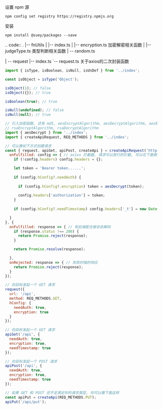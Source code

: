 

设置 npm 源

`npm config set registry https://registry.npmjs.org`

安装

`npm install @suey/packages --save`





.. code::
.
|-- fnUtils
|   |-- index.ts
|   |-- encryption.ts  加密解密相关函数
|   |-- judgeType.ts  类型判断相关函数
|    -- random.ts

|    -- request 
     |-- index.ts
     `-- request.ts  关于axios的二次封装函数



```javascript
import { isType, isBoolean, isNull, isUnDef } from '../index';

const isObject = isType('Object');

isObject(1); // false
isObject({}); // true

isBoolean(true); // true

isNull(undefined); // false
isNull(null); // true

// 引入加密函数, 还有 md5, aesEncryptAlgorithm, aesDecryptAlgorithm, aesEncrypt, aesDecrypt
// rsaEncryptAlgorithm, rsaDecryptAlgorithm
import { aesDecrypt } from '../index';
import { createApiRequest, REQ_METHODS } from '../index';

// 可以像如下方式创建请求
const { request, apiGet, apiPost, createApi } = createApiRequest('http://localhost:3000', {
  onFulfilled: config => { // axios 拦截器, 请求可以放行的拦截, 可以在下面做一些全局配置
    if (!config.headers) config.headers = {};

    let token = 'Bearer token......';
    
    if (config.hConfig?.needAuth) {
    
      if (config.hConfig?.encryption) token = aesDecrypt(token);
    
      config.headers['authorization'] = token;
    }
    
    if (config.hConfig?.needTimestamp) config.headers['_t'] = new Date().getTime();

  }
}, {
  onFulfilled: response => { // 和后端配合做状态解码
    if (response.status !== 200) {
      return Promise.reject(response);
    }

    return Promise.resolve(response);

  },
  onRejected: response => { // 失败时候的响应
    return Promise.reject(response);
  }
});

// 向目标发起一个 GET 请求
request({
  url: '/api',
  method: REQ_METHODS.GET,
  hConfig: {
    needAuth: true,
    encryption: true
  }
});

// 向目标发起一个 GET 请求
apiGet('/api', {
  needAuth: true,
  encryption: true,
  needTimestamp: true
});

// 向目标发起一个 POST 请求
apiPost('/api', {
  needAuth: true,
  encryption: true,
  needTimestamp: true
});

// 如果 GET 和 POST 还不足满足你的请求类型, 你可以像下面这样
const apiPut = createApi(REQ_METHODS.PUT);
apiPut('/api/put');
```


